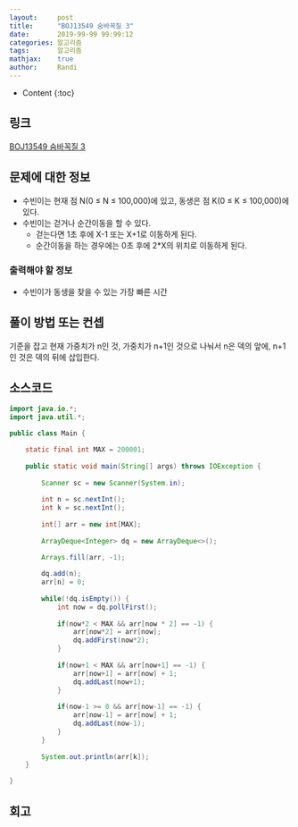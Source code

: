 ```yaml
---
layout:     post
title:      "BOJ13549 숨바꼭질 3"
date:       2019-99-99 99:99:12
categories: 알고리즘
tags:       알고리즘
mathjax:    true
author:     Randi
---
```


* Content
{:toc}

## 링크

[BOJ13549 숨바꼭질 3](https://www.acmicpc.net/problem/13549)



## 문제에 대한 정보

- 수빈이는 현재 점 N(0 ≤ N ≤ 100,000)에 있고, 동생은 점 K(0 ≤ K ≤ 100,000)에 있다.
- 수빈이는 걷거나 순간이동을 할 수 있다.
  - 걷는다면 1초 후에 X-1 또는 X+1로 이동하게 된다.
  - 순간이동을 하는 경우에는 0초 후에 2*X의 위치로 이동하게 된다.

### 출력해야 할 정보

- 수빈이가 동생을 찾을 수 있는 가장 빠른 시간

## 풀이 방법 또는 컨셉

기준을 잡고 현재 가중치가 n인 것, 가중치가 n+1인 것으로 나눠서 n은 덱의 앞에, n+1인 것은 덱의 뒤에 삽입한다.

## 소스코드

```java
import java.io.*;
import java.util.*;

public class Main {

	static final int MAX = 200001;
	
	public static void main(String[] args) throws IOException {
		
		Scanner sc = new Scanner(System.in);
		
		int n = sc.nextInt();
		int k = sc.nextInt();
		
		int[] arr = new int[MAX];
		
		ArrayDeque<Integer> dq = new ArrayDeque<>();

		Arrays.fill(arr, -1);
		
		dq.add(n);
		arr[n] = 0;
		
		while(!dq.isEmpty()) {
			int now = dq.pollFirst();
			
			if(now*2 < MAX && arr[now * 2] == -1) {
				arr[now*2] = arr[now];
				dq.addFirst(now*2);
			}
			
			if(now+1 < MAX && arr[now+1] == -1) {
				arr[now+1] = arr[now] + 1;
				dq.addLast(now+1);
			}
			
			if(now-1 >= 0 && arr[now-1] == -1) {
				arr[now-1] = arr[now] + 1;
				dq.addLast(now-1);
			}
		}
		
		System.out.println(arr[k]);
	}

}
```

## 회고
